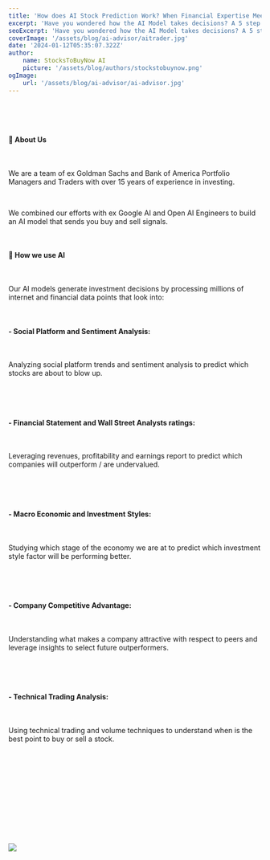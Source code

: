 ```yaml
---
title: 'How does AI Stock Prediction Work? When Financial Expertise Meets Big Data'
excerpt: 'Have you wondered how the AI Model takes decisions? A 5 step guide to StocksToBuyNow ai scientific approach...'
seoExcerpt: 'Have you wondered how the AI Model takes decisions? A 5 step guide to StocksToBuyNow ai scientific approach...'
coverImage: '/assets/blog/ai-advisor/aitrader.jpg'
date: '2024-01-12T05:35:07.322Z'
author:
    name: StocksToBuyNow AI
    picture: '/assets/blog/authors/stockstobuynow.png'
ogImage:
    url: '/assets/blog/ai-advisor/ai-advisor.jpg'
---
```




&nbsp;

&nbsp;

#### 🌟 About Us

&nbsp;

We are a team of ex Goldman Sachs and Bank of America Portfolio Managers and Traders with over 15 years of experience in investing.

&nbsp;

We combined our efforts with ex Google AI and Open AI Engineers to build an AI model that sends you buy and sell signals.

&nbsp;


#### 🚀 How we use AI


&nbsp;
 
Our AI models generate investment decisions by processing millions of internet and financial data points that look into:

&nbsp;

#### - Social Platform and Sentiment Analysis: 

&nbsp;

Analyzing social platform trends and sentiment analysis to predict which stocks are about to blow up.

&nbsp;

&nbsp;

#### - Financial Statement and Wall Street Analysts ratings: 

&nbsp;

Leveraging revenues, profitability and earnings report to predict which companies will outperform / are undervalued.

&nbsp;

&nbsp;

#### - Macro Economic and Investment Styles: 

&nbsp;

Studying which stage of the economy we are at to predict which investment style factor will be performing better.


&nbsp;

&nbsp;


#### - Company Competitive Advantage: 

&nbsp;

Understanding what makes a company attractive with respect to peers and leverage insights to select future outperformers.

&nbsp;

&nbsp;

#### - Technical Trading Analysis: 

&nbsp;

Using technical trading and volume techniques to understand when is the best point to buy or sell a stock.

&nbsp;

&nbsp;

&nbsp;

&nbsp;

&nbsp;

&nbsp;

![](/assets/blog/ai-advisor/aitrader.jpg)

&nbsp;

&nbsp;


&nbsp;
